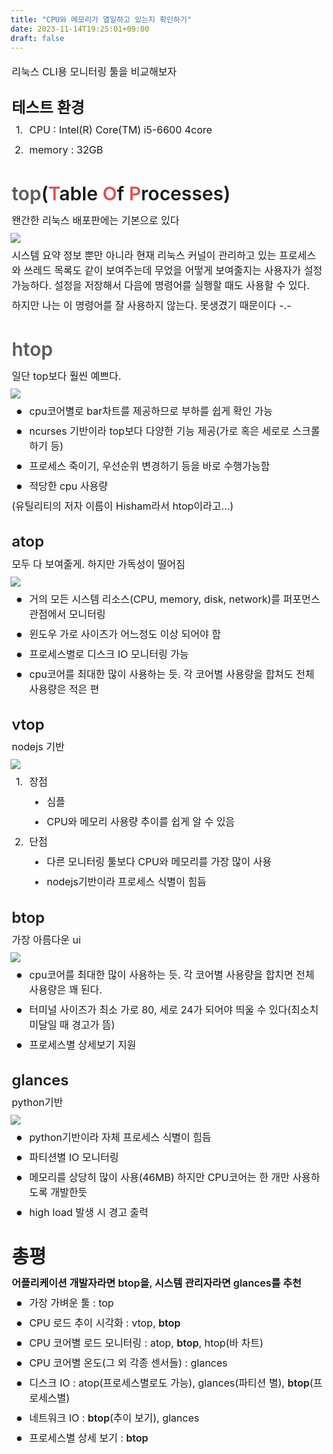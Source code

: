 ```yaml
---
title: "CPU와 메모리가 열일하고 있는지 확인하기"
date: 2023-11-14T19:25:01+09:00
draft: false
---
```

    
<div class="layout-content layout-editor" style="min-height: 170px;">
    <div class="notion-page-content" style="flex-shrink: 0; flex-grow: 1; max-width: 100%; display: flex; align-items: flex-start; flex-direction: column; font-size: 16px; line-height: 1.5; width: 100%; z-index: 4; padding-bottom: 0px; padding-left: 0px; padding-right: 0px;">
        <div data-block-id="9fd38760-3402-4687-8aa5-bc29a2d10aa1" class="notion-selectable notion-text-block" style="width: 100%; max-width: 919px; margin-top: 2px; margin-bottom: 1px;">
            <div style="color: inherit; fill: inherit;">
                <div style="display: flex;">
                    <div spellcheck="true" placeholder=" " data-content-editable-leaf="true" contenteditable="false" style="max-width: 100%; width: 100%; white-space: pre-wrap; word-break: break-word; caret-color: rgba(255, 255, 255, 0.81); padding: 3px 2px;">리눅스 CLI용 모니터링 툴을 비교해보자</div>
                </div>
            </div>
        </div>
        <div data-block-id="474b5831-1589-45c5-822c-3f7bf98b9ac7" class="notion-selectable notion-sub_header-block" style="width: 100%; max-width: 919px; margin-top: 1.4em; margin-bottom: 1px;">
            <div style="display: flex; width: 100%; color: inherit; fill: inherit;">
                <h3 spellcheck="true" placeholder="제목2" data-content-editable-leaf="true" contenteditable="false" style="max-width: 100%; width: 100%; white-space: pre-wrap; word-break: break-word; caret-color: rgba(255, 255, 255, 0.81); padding: 3px 2px; font-family: ui-sans-serif, -apple-system, BlinkMacSystemFont, &quot;Segoe UI&quot;, Helvetica, &quot;Apple Color Emoji&quot;, Arial, sans-serif, &quot;Segoe UI Emoji&quot;, &quot;Segoe UI Symbol&quot;; font-weight: 600; font-size: 1.5em; line-height: 1.3; margin: 0px;">테스트 환경</h3></div>
        </div>
        <div data-block-id="a4d412a4-a501-4557-b0fe-6f9f0a62ecc6" class="notion-selectable notion-numbered_list-block" style="width: 100%; max-width: 919px; margin-top: 1px; margin-bottom: 1px;">
            <div style="display: flex; align-items: flex-start; width: 100%; padding-left: 2px; color: inherit; fill: inherit;">
                <div contenteditable="false" class="pseudoSelection" data-content-editable-void="true" data-text-edit-side="start" style="user-select: none; --pseudoSelection--background: transparent; margin-right: 2px; width: unset; display: flex; align-items: center; justify-content: center; flex-grow: 0; flex-shrink: 0; min-height: calc(1.5em + 3px + 3px);"><span class="pseudoBefore" style="--pseudoBefore--content: &quot;1.&quot;; text-align: center; white-space: nowrap; width: 24px;">1.</span></div>
                <div style="flex: 1 1 0px; min-width: 1px; display: flex; flex-direction: column;">
                    <div style="display: flex;">
                        <div spellcheck="true" placeholder="리스트" data-content-editable-leaf="true" contenteditable="false" style="max-width: 100%; width: 100%; white-space: pre-wrap; word-break: break-word; caret-color: rgba(255, 255, 255, 0.81); padding: 3px 2px; text-align: left;">CPU : Intel(R) Core(TM) i5-6600 4core</div>
                    </div>
                </div>
            </div>
        </div>
        <div data-block-id="bbaaa604-6329-42bd-8eb1-203f3198782a" class="notion-selectable notion-numbered_list-block" style="width: 100%; max-width: 919px; margin-top: 1px; margin-bottom: 1px;">
            <div style="display: flex; align-items: flex-start; width: 100%; padding-left: 2px; color: inherit; fill: inherit;">
                <div contenteditable="false" class="pseudoSelection" data-content-editable-void="true" data-text-edit-side="start" style="user-select: none; --pseudoSelection--background: transparent; margin-right: 2px; width: unset; display: flex; align-items: center; justify-content: center; flex-grow: 0; flex-shrink: 0; min-height: calc(1.5em + 3px + 3px);"><span class="pseudoBefore" style="--pseudoBefore--content: &quot;2.&quot;; text-align: center; white-space: nowrap; width: 24px;">2.</span></div>
                <div style="flex: 1 1 0px; min-width: 1px; display: flex; flex-direction: column;">
                    <div style="display: flex;">
                        <div spellcheck="true" placeholder="리스트" data-content-editable-leaf="true" contenteditable="false" style="max-width: 100%; width: 100%; white-space: pre-wrap; word-break: break-word; caret-color: rgba(255, 255, 255, 0.81); padding: 3px 2px; text-align: left;">memory : 32GB</div>
                    </div>
                </div>
            </div>
        </div>
        <div data-block-id="67ce4a58-1861-43f6-9a57-46d542b3ffe6" class="notion-selectable notion-header-block" style="width: 100%; max-width: 919px; margin-top: 2em; margin-bottom: 4px;">
            <div style="display: flex; width: 100%; color: inherit; fill: inherit;">
                <h2 spellcheck="true" placeholder="제목1" data-content-editable-leaf="true" contenteditable="false" style="max-width: 100%; width: 100%; white-space: pre-wrap; word-break: break-word; caret-color: rgba(255, 255, 255, 0.81); padding: 3px 2px; font-family: ui-sans-serif, -apple-system, BlinkMacSystemFont, &quot;Segoe UI&quot;, Helvetica, &quot;Apple Color Emoji&quot;, Arial, sans-serif, &quot;Segoe UI Emoji&quot;, &quot;Segoe UI Symbol&quot;; font-weight: 600; font-size: 1.875em; line-height: 1.3; margin: 0px;"><a href="https://man7.org/linux/man-pages/man1/top.1.html" style="cursor:pointer;color:inherit;word-wrap:break-word;text-decoration:inherit" class="notion-link-token notion-focusable-token notion-enable-hover highlight" rel="noopener noreferrer" data-token-index="0" tabindex="0"><span style="border-bottom:0.05em solid;border-color:rgba(255, 255, 255, 0.283);opacity:0.7" class="link-annotation-67ce4a58-1861-43f6-9a57-46d542b3ffe6--1038192525">top</span></a>(<span style="color:rgba(223, 84, 82, 1);fill:rgba(223, 84, 82, 1)" data-token-index="2" class="notion-enable-hover">T</span>able <span style="color:rgba(223, 84, 82, 1);fill:rgba(223, 84, 82, 1)" data-token-index="4" class="notion-enable-hover">O</span>f <span style="color:rgba(223, 84, 82, 1);fill:rgba(223, 84, 82, 1)" data-token-index="6" class="notion-enable-hover">P</span>rocesses)</h2></div>
        </div>
        <div data-block-id="402055ed-e2cb-4535-b019-55e07dd424b8" class="notion-selectable notion-text-block" style="width: 100%; max-width: 919px; margin-top: 1px; margin-bottom: 1px;">
            <div style="color: inherit; fill: inherit;">
                <div style="display: flex;">
                    <div spellcheck="true" placeholder=" " data-content-editable-leaf="true" contenteditable="false" style="max-width: 100%; width: 100%; white-space: pre-wrap; word-break: break-word; caret-color: rgba(255, 255, 255, 0.81); padding: 3px 2px;">왠간한 리눅스 배포판에는 기본으로 있다</div>
                </div>
            </div>
        </div>
        <div data-block-id="90df65f3-6e20-47e7-a390-675fcd132f72" class="notion-selectable notion-image-block" style="width: 100%; max-width: 1111px; align-self: center; margin-top: 4px; margin-bottom: 4px;">
            <div contenteditable="false" data-content-editable-void="true" role="figure" aria-labelledby="id_1">
                <div style="display: flex;">
                    <div class="notion-cursor-default" style="position: relative; overflow: hidden; flex-grow: 1;">
                        <div style="position: relative;">
                            <div>
                                <div style="height: 100%; width: 100%;"><a href="https://file.notion.so/f/f/e61b686e-d1af-4c3a-9777-c12e83dc3275/11ed2e1f-1635-4744-97ac-dec24d454bfa/top.gif?id=90df65f3-6e20-47e7-a390-675fcd132f72&amp;table=block&amp;spaceId=e61b686e-d1af-4c3a-9777-c12e83dc3275&amp;expirationTimestamp=1700186400000&amp;signature=B6zrdEGG9C65zEBuspFhsVEH18ddctxP-LIDCpiDZdw" data-featherlight="image"><img loading="lazy" src="https://file.notion.so/f/f/e61b686e-d1af-4c3a-9777-c12e83dc3275/11ed2e1f-1635-4744-97ac-dec24d454bfa/top.gif?id=90df65f3-6e20-47e7-a390-675fcd132f72&amp;table=block&amp;spaceId=e61b686e-d1af-4c3a-9777-c12e83dc3275&amp;expirationTimestamp=1700186400000&amp;signature=B6zrdEGG9C65zEBuspFhsVEH18ddctxP-LIDCpiDZdw" referrerpolicy="same-origin" style="display: block; object-fit: cover; border-radius: 1px; pointer-events: auto; width: auto; height: auto;"></a></div>
                            </div>
                        </div>
                        <div style="position: absolute; top: 4px; right: 4px; border-radius: 4px; color: white; fill: white; font-size: 11.5px; background: rgba(0, 0, 0, 0.6); display: flex; white-space: nowrap; height: 26px; max-width: calc(100% - 16px); overflow: hidden; pointer-events: none; opacity: 0; transition: opacity 300ms ease-in 0s; font-family: ui-sans-serif, -apple-system, BlinkMacSystemFont, &quot;Segoe UI&quot;, Helvetica, &quot;Apple Color Emoji&quot;, Arial, sans-serif, &quot;Segoe UI Emoji&quot;, &quot;Segoe UI Symbol&quot;; z-index: 2;">
                            <div role="button" tabindex="0" style="user-select: none; transition: background 20ms ease-in 0s; cursor: pointer; display: flex; align-items: center; justify-content: center; padding: 4px 6px; border-right: 1px solid rgba(255, 255, 255, 0.2);">
                                <svg role="graphics-symbol" viewBox="0 0 16 16" class="download" style="width: 14px; height: 14px; display: block; fill: white; flex-shrink: 0; margin-right: 0px;">
                                    <path d="M8.215 15.126c3.862 0 7.061-3.192 7.061-7.062 0-3.862-3.199-7.061-7.068-7.061-3.862 0-7.055 3.2-7.055 7.061 0 3.87 3.2 7.062 7.062 7.062zm0-1.388a5.654 5.654 0 01-5.667-5.674 5.642 5.642 0 015.66-5.667 5.66 5.66 0 015.68 5.667 5.66 5.66 0 01-5.673 5.674zm0-9.174c-.342 0-.602.247-.602.588v3.234l.062 1.401-.622-.766-.766-.8a.557.557 0 00-.41-.177.54.54 0 00-.56.547c0 .164.054.3.163.41l2.256 2.283c.15.157.294.226.479.226.191 0 .335-.075.485-.226l2.256-2.283a.557.557 0 00.164-.41.539.539 0 00-.56-.547.523.523 0 00-.41.178l-.766.793-.622.779.054-1.408V5.152c0-.341-.253-.588-.601-.588z"></path>
                                </svg>
                            </div>
                            <div role="button" tabindex="0" style="user-select: none; transition: opacity 200ms ease-in 0s; cursor: pointer; display: flex; align-items: center; justify-content: center; flex-shrink: 0; width: 24px; height: 24px; border-radius: 4px; fill: rgba(255, 255, 255, 0.443);">
                                <svg role="graphics-symbol" viewBox="0 0 13 3" class="dots" style="width: 14px; height: 14px; display: block; fill: white; flex-shrink: 0;">
                                    <g>
                                        <path d="M3,1.5A1.5,1.5,0,1,1,1.5,0,1.5,1.5,0,0,1,3,1.5Z"></path>
                                        <path d="M8,1.5A1.5,1.5,0,1,1,6.5,0,1.5,1.5,0,0,1,8,1.5Z"></path>
                                        <path d="M13,1.5A1.5,1.5,0,1,1,11.5,0,1.5,1.5,0,0,1,13,1.5Z"></path>
                                    </g>
                                </svg>
                            </div>
                        </div>
                    </div>
                </div>
            </div>
        </div>
        <div data-block-id="3eb73cde-817c-4dbe-a9a1-c20b648ac7b7" class="notion-selectable notion-text-block" style="width: 100%; max-width: 919px; margin-top: 1px; margin-bottom: 1px;">
            <div style="color: inherit; fill: inherit;">
                <div style="display: flex;">
                    <div spellcheck="true" placeholder=" " data-content-editable-leaf="true" contenteditable="false" style="max-width: 100%; width: 100%; white-space: pre-wrap; word-break: break-word; caret-color: rgba(255, 255, 255, 0.81); padding: 3px 2px;">시스템 요약 정보 뿐만 아니라 현재 리눅스 커널이 관리하고 있는 프로세스와 쓰레드 목록도 같이 보여주는데 무었을 어떻게 보여줄지는 사용자가 설정 가능하다. 설정을 저장해서 다음에 명령어를 실행할 때도 사용할 수 있다.</div>
                </div>
            </div>
        </div>
        <div data-block-id="721fe03c-b475-4b8c-b0cf-9e2b4229b1cb" class="notion-selectable notion-text-block" style="width: 100%; max-width: 919px; margin-top: 1px; margin-bottom: 1px;">
            <div style="color: inherit; fill: inherit;">
                <div style="display: flex;">
                    <div spellcheck="true" placeholder=" " data-content-editable-leaf="true" contenteditable="false" style="max-width: 100%; width: 100%; white-space: pre-wrap; word-break: break-word; caret-color: rgba(255, 255, 255, 0.81); padding: 3px 2px;">하지만 나는 이 명령어를 잘 사용하지 않는다. 못생겼기 때문이다 -.-</div>
                </div>
            </div>
        </div>
        <div data-block-id="d03db6ae-50d6-4b0c-9e54-853743303ae1" class="notion-selectable notion-header-block" style="width: 100%; max-width: 919px; margin-top: 2em; margin-bottom: 4px;">
            <div style="display: flex; width: 100%; color: inherit; fill: inherit;">
                <h2 spellcheck="true" placeholder="제목1" data-content-editable-leaf="true" contenteditable="false" style="max-width: 100%; width: 100%; white-space: pre-wrap; word-break: break-word; caret-color: rgba(255, 255, 255, 0.81); padding: 3px 2px; font-family: ui-sans-serif, -apple-system, BlinkMacSystemFont, &quot;Segoe UI&quot;, Helvetica, &quot;Apple Color Emoji&quot;, Arial, sans-serif, &quot;Segoe UI Emoji&quot;, &quot;Segoe UI Symbol&quot;; font-weight: 600; font-size: 1.875em; line-height: 1.3; margin: 0px;"><a href="https://linux.die.net/man/1/htop" style="cursor:pointer;color:inherit;word-wrap:break-word;text-decoration:inherit" class="notion-link-token notion-focusable-token notion-enable-hover highlight" rel="noopener noreferrer" data-token-index="0" tabindex="0"><span style="border-bottom:0.05em solid;border-color:rgba(255, 255, 255, 0.283);opacity:0.7" class="link-annotation-d03db6ae-50d6-4b0c-9e54-853743303ae1--1478383287">htop</span></a></h2></div>
        </div>
        <div data-block-id="e23d54df-9f52-4a15-8744-1def95f463a1" class="notion-selectable notion-text-block" style="width: 100%; max-width: 919px; margin-top: 1px; margin-bottom: 1px;">
            <div style="color: inherit; fill: inherit;">
                <div style="display: flex;">
                    <div spellcheck="true" placeholder=" " data-content-editable-leaf="true" contenteditable="false" style="max-width: 100%; width: 100%; white-space: pre-wrap; word-break: break-word; caret-color: rgba(255, 255, 255, 0.81); padding: 3px 2px;">일단 top보다 훨씬 예쁘다.</div>
                </div>
            </div>
        </div>
        <div data-block-id="26fd49ed-6f82-4032-b77e-e409d5d0866a" class="notion-selectable notion-image-block" style="width: 100%; max-width: 1111px; align-self: center; margin-top: 4px; margin-bottom: 4px;">
            <div contenteditable="false" data-content-editable-void="true" role="figure" aria-labelledby="id_2">
                <div style="display: flex;">
                    <div class="notion-cursor-default" style="position: relative; overflow: hidden; flex-grow: 1;">
                        <div style="position: relative;">
                            <div>
                                <div style="height: 100%; width: 100%;"><a href="https://file.notion.so/f/f/e61b686e-d1af-4c3a-9777-c12e83dc3275/0cd2ffc7-6729-4c1e-8564-e0572e5672e3/htop.gif?id=26fd49ed-6f82-4032-b77e-e409d5d0866a&amp;table=block&amp;spaceId=e61b686e-d1af-4c3a-9777-c12e83dc3275&amp;expirationTimestamp=1700186400000&amp;signature=hdO1FaEH5GGhcKMoyELPj8GtFha7ZacW41-5s9eHYxI" data-featherlight="image"><img loading="lazy" src="https://file.notion.so/f/f/e61b686e-d1af-4c3a-9777-c12e83dc3275/0cd2ffc7-6729-4c1e-8564-e0572e5672e3/htop.gif?id=26fd49ed-6f82-4032-b77e-e409d5d0866a&amp;table=block&amp;spaceId=e61b686e-d1af-4c3a-9777-c12e83dc3275&amp;expirationTimestamp=1700186400000&amp;signature=hdO1FaEH5GGhcKMoyELPj8GtFha7ZacW41-5s9eHYxI" referrerpolicy="same-origin" style="display: block; object-fit: cover; border-radius: 1px; pointer-events: auto; width: auto; height: auto;"></a></div>
                            </div>
                        </div>
                        <div style="position: absolute; top: 4px; right: 4px; border-radius: 4px; color: white; fill: white; font-size: 11.5px; background: rgba(0, 0, 0, 0.6); display: flex; white-space: nowrap; height: 26px; max-width: calc(100% - 16px); overflow: hidden; pointer-events: none; opacity: 0; transition: opacity 300ms ease-in 0s; font-family: ui-sans-serif, -apple-system, BlinkMacSystemFont, &quot;Segoe UI&quot;, Helvetica, &quot;Apple Color Emoji&quot;, Arial, sans-serif, &quot;Segoe UI Emoji&quot;, &quot;Segoe UI Symbol&quot;; z-index: 2;">
                            <div role="button" tabindex="0" style="user-select: none; transition: background 20ms ease-in 0s; cursor: pointer; display: flex; align-items: center; justify-content: center; padding: 4px 6px; border-right: 1px solid rgba(255, 255, 255, 0.2);">
                                <svg role="graphics-symbol" viewBox="0 0 16 16" class="download" style="width: 14px; height: 14px; display: block; fill: white; flex-shrink: 0; margin-right: 0px;">
                                    <path d="M8.215 15.126c3.862 0 7.061-3.192 7.061-7.062 0-3.862-3.199-7.061-7.068-7.061-3.862 0-7.055 3.2-7.055 7.061 0 3.87 3.2 7.062 7.062 7.062zm0-1.388a5.654 5.654 0 01-5.667-5.674 5.642 5.642 0 015.66-5.667 5.66 5.66 0 015.68 5.667 5.66 5.66 0 01-5.673 5.674zm0-9.174c-.342 0-.602.247-.602.588v3.234l.062 1.401-.622-.766-.766-.8a.557.557 0 00-.41-.177.54.54 0 00-.56.547c0 .164.054.3.163.41l2.256 2.283c.15.157.294.226.479.226.191 0 .335-.075.485-.226l2.256-2.283a.557.557 0 00.164-.41.539.539 0 00-.56-.547.523.523 0 00-.41.178l-.766.793-.622.779.054-1.408V5.152c0-.341-.253-.588-.601-.588z"></path>
                                </svg>
                            </div>
                            <div role="button" tabindex="0" style="user-select: none; transition: opacity 200ms ease-in 0s; cursor: pointer; display: flex; align-items: center; justify-content: center; flex-shrink: 0; width: 24px; height: 24px; border-radius: 4px; fill: rgba(255, 255, 255, 0.443);">
                                <svg role="graphics-symbol" viewBox="0 0 13 3" class="dots" style="width: 14px; height: 14px; display: block; fill: white; flex-shrink: 0;">
                                    <g>
                                        <path d="M3,1.5A1.5,1.5,0,1,1,1.5,0,1.5,1.5,0,0,1,3,1.5Z"></path>
                                        <path d="M8,1.5A1.5,1.5,0,1,1,6.5,0,1.5,1.5,0,0,1,8,1.5Z"></path>
                                        <path d="M13,1.5A1.5,1.5,0,1,1,11.5,0,1.5,1.5,0,0,1,13,1.5Z"></path>
                                    </g>
                                </svg>
                            </div>
                        </div>
                    </div>
                </div>
            </div>
        </div>
        <div data-block-id="53318821-6d6d-49f1-b4f2-398b3b5faf57" class="notion-selectable notion-bulleted_list-block" style="width: 100%; max-width: 919px; margin-top: 1px; margin-bottom: 1px;">
            <div style="display: flex; align-items: flex-start; width: 100%; padding-left: 2px; color: inherit; fill: inherit;">
                <div contenteditable="false" class="pseudoSelection" data-content-editable-void="true" data-text-edit-side="start" style="user-select: none; --pseudoSelection--background: transparent; margin-right: 2px; width: 24px; display: flex; align-items: center; justify-content: center; flex-grow: 0; flex-shrink: 0; min-height: calc(1.5em + 3px + 3px);">
                    <div class="pseudoBefore" style="font-size: 1.5em; line-height: 1; margin-bottom: 0px; --pseudoBefore--fontFamily: Arial; --pseudoBefore--content: &quot;•&quot;;">•</div>
                </div>
                <div style="flex: 1 1 0px; min-width: 1px; display: flex; flex-direction: column;">
                    <div style="display: flex;">
                        <div spellcheck="true" placeholder="리스트" data-content-editable-leaf="true" contenteditable="false" style="max-width: 100%; width: 100%; white-space: pre-wrap; word-break: break-word; caret-color: rgba(255, 255, 255, 0.81); padding: 3px 2px; text-align: left;">cpu코어별로 bar차트를 제공하므로 부하를 쉽게 확인 가능</div>
                    </div>
                </div>
            </div>
        </div>
        <div data-block-id="0e2f2eef-41cd-4cec-b686-b0b9eed5e020" class="notion-selectable notion-bulleted_list-block" style="width: 100%; max-width: 919px; margin-top: 1px; margin-bottom: 1px;">
            <div style="display: flex; align-items: flex-start; width: 100%; padding-left: 2px; color: inherit; fill: inherit;">
                <div contenteditable="false" class="pseudoSelection" data-content-editable-void="true" data-text-edit-side="start" style="user-select: none; --pseudoSelection--background: transparent; margin-right: 2px; width: 24px; display: flex; align-items: center; justify-content: center; flex-grow: 0; flex-shrink: 0; min-height: calc(1.5em + 3px + 3px);">
                    <div class="pseudoBefore" style="font-size: 1.5em; line-height: 1; margin-bottom: 0px; --pseudoBefore--fontFamily: Arial; --pseudoBefore--content: &quot;•&quot;;">•</div>
                </div>
                <div style="flex: 1 1 0px; min-width: 1px; display: flex; flex-direction: column;">
                    <div style="display: flex;">
                        <div spellcheck="true" placeholder="리스트" data-content-editable-leaf="true" contenteditable="false" style="max-width: 100%; width: 100%; white-space: pre-wrap; word-break: break-word; caret-color: rgba(255, 255, 255, 0.81); padding: 3px 2px; text-align: left;">ncurses 기반이라 top보다 다양한 기능 제공(가로 혹은 세로로 스크롤하기 등)</div>
                    </div>
                </div>
            </div>
        </div>
        <div data-block-id="953291b6-2ca4-405e-b9e7-87d2e7824674" class="notion-selectable notion-bulleted_list-block" style="width: 100%; max-width: 919px; margin-top: 1px; margin-bottom: 1px;">
            <div style="display: flex; align-items: flex-start; width: 100%; padding-left: 2px; color: inherit; fill: inherit;">
                <div contenteditable="false" class="pseudoSelection" data-content-editable-void="true" data-text-edit-side="start" style="user-select: none; --pseudoSelection--background: transparent; margin-right: 2px; width: 24px; display: flex; align-items: center; justify-content: center; flex-grow: 0; flex-shrink: 0; min-height: calc(1.5em + 3px + 3px);">
                    <div class="pseudoBefore" style="font-size: 1.5em; line-height: 1; margin-bottom: 0px; --pseudoBefore--fontFamily: Arial; --pseudoBefore--content: &quot;•&quot;;">•</div>
                </div>
                <div style="flex: 1 1 0px; min-width: 1px; display: flex; flex-direction: column;">
                    <div style="display: flex;">
                        <div spellcheck="true" placeholder="리스트" data-content-editable-leaf="true" contenteditable="false" style="max-width: 100%; width: 100%; white-space: pre-wrap; word-break: break-word; caret-color: rgba(255, 255, 255, 0.81); padding: 3px 2px; text-align: left;">프로세스 죽이기, 우선순위 변경하기 등을 바로 수행가능함</div>
                    </div>
                </div>
            </div>
        </div>
        <div data-block-id="5d4b09b8-9979-4949-a192-502569e8d8c6" class="notion-selectable notion-bulleted_list-block" style="width: 100%; max-width: 919px; margin-top: 1px; margin-bottom: 1px;">
            <div style="display: flex; align-items: flex-start; width: 100%; padding-left: 2px; color: inherit; fill: inherit;">
                <div contenteditable="false" class="pseudoSelection" data-content-editable-void="true" data-text-edit-side="start" style="user-select: none; --pseudoSelection--background: transparent; margin-right: 2px; width: 24px; display: flex; align-items: center; justify-content: center; flex-grow: 0; flex-shrink: 0; min-height: calc(1.5em + 3px + 3px);">
                    <div class="pseudoBefore" style="font-size: 1.5em; line-height: 1; margin-bottom: 0px; --pseudoBefore--fontFamily: Arial; --pseudoBefore--content: &quot;•&quot;;">•</div>
                </div>
                <div style="flex: 1 1 0px; min-width: 1px; display: flex; flex-direction: column;">
                    <div style="display: flex;">
                        <div spellcheck="true" placeholder="리스트" data-content-editable-leaf="true" contenteditable="false" style="max-width: 100%; width: 100%; white-space: pre-wrap; word-break: break-word; caret-color: rgba(255, 255, 255, 0.81); padding: 3px 2px; text-align: left;">적당한 cpu 사용량</div>
                    </div>
                </div>
            </div>
        </div>
        <div data-block-id="57975441-56e1-4982-92ff-21e99af49646" class="notion-selectable notion-text-block" style="width: 100%; max-width: 919px; margin-top: 1px; margin-bottom: 1px;">
            <div style="color: inherit; fill: inherit;">
                <div style="display: flex;">
                    <div spellcheck="true" placeholder=" " data-content-editable-leaf="true" contenteditable="false" style="max-width: 100%; width: 100%; white-space: pre-wrap; word-break: break-word; caret-color: rgba(255, 255, 255, 0.81); padding: 3px 2px;">(유틸리티의 저자 이름이 Hisham라서 htop이라고…)</div>
                </div>
            </div>
        </div>
        <div data-block-id="361c0305-79af-4552-a3d9-2a447e9548fe" class="notion-selectable notion-sub_header-block" style="width: 100%; max-width: 919px; margin-top: 1.4em; margin-bottom: 1px;">
            <div style="display: flex; width: 100%; color: inherit; fill: inherit;">
                <h3 spellcheck="true" placeholder="제목2" data-content-editable-leaf="true" contenteditable="false" style="max-width: 100%; width: 100%; white-space: pre-wrap; word-break: break-word; caret-color: rgba(255, 255, 255, 0.81); padding: 3px 2px; font-family: ui-sans-serif, -apple-system, BlinkMacSystemFont, &quot;Segoe UI&quot;, Helvetica, &quot;Apple Color Emoji&quot;, Arial, sans-serif, &quot;Segoe UI Emoji&quot;, &quot;Segoe UI Symbol&quot;; font-weight: 600; font-size: 1.5em; line-height: 1.3; margin: 0px;">atop</h3></div>
        </div>
        <div data-block-id="34417b10-fa57-4f87-b1d9-50a1137e2d1a" class="notion-selectable notion-text-block" style="width: 100%; max-width: 919px; margin-top: 1px; margin-bottom: 1px;">
            <div style="color: inherit; fill: inherit;">
                <div style="display: flex;">
                    <div spellcheck="true" placeholder=" " data-content-editable-leaf="true" contenteditable="false" style="max-width: 100%; width: 100%; white-space: pre-wrap; word-break: break-word; caret-color: rgba(255, 255, 255, 0.81); padding: 3px 2px;">모두 다 보여줄게. 하지만 가독성이 떨어짐</div>
                </div>
            </div>
        </div>
        <div data-block-id="f286ba44-9d02-4ec9-8e61-c84c48cf57ae" class="notion-selectable notion-image-block" style="width: 100%; max-width: 1111px; align-self: center; margin-top: 4px; margin-bottom: 4px;">
            <div contenteditable="false" data-content-editable-void="true" role="figure" aria-labelledby="id_3">
                <div style="display: flex;">
                    <div class="notion-cursor-default" style="position: relative; overflow: hidden; flex-grow: 1;">
                        <div style="position: relative;">
                            <div>
                                <div style="height: 100%; width: 100%;"><a href="https://file.notion.so/f/f/e61b686e-d1af-4c3a-9777-c12e83dc3275/fd2ff566-3ec3-449d-9218-b39b516d0ef0/atop.gif?id=f286ba44-9d02-4ec9-8e61-c84c48cf57ae&amp;table=block&amp;spaceId=e61b686e-d1af-4c3a-9777-c12e83dc3275&amp;expirationTimestamp=1700186400000&amp;signature=5qfn6mwhTf2n_TqdYOfhE9wA7wtb9ymARTcACbVnAW0" data-featherlight="image"><img loading="lazy" src="https://file.notion.so/f/f/e61b686e-d1af-4c3a-9777-c12e83dc3275/fd2ff566-3ec3-449d-9218-b39b516d0ef0/atop.gif?id=f286ba44-9d02-4ec9-8e61-c84c48cf57ae&amp;table=block&amp;spaceId=e61b686e-d1af-4c3a-9777-c12e83dc3275&amp;expirationTimestamp=1700186400000&amp;signature=5qfn6mwhTf2n_TqdYOfhE9wA7wtb9ymARTcACbVnAW0" referrerpolicy="same-origin" style="display: block; object-fit: cover; border-radius: 1px; pointer-events: auto; width: auto; height: auto;"></a></div>
                            </div>
                        </div>
                        <div style="position: absolute; top: 4px; right: 4px; border-radius: 4px; color: white; fill: white; font-size: 11.5px; background: rgba(0, 0, 0, 0.6); display: flex; white-space: nowrap; height: 26px; max-width: calc(100% - 16px); overflow: hidden; pointer-events: none; opacity: 0; transition: opacity 300ms ease-in 0s; font-family: ui-sans-serif, -apple-system, BlinkMacSystemFont, &quot;Segoe UI&quot;, Helvetica, &quot;Apple Color Emoji&quot;, Arial, sans-serif, &quot;Segoe UI Emoji&quot;, &quot;Segoe UI Symbol&quot;; z-index: 2;">
                            <div role="button" tabindex="0" style="user-select: none; transition: background 20ms ease-in 0s; cursor: pointer; display: flex; align-items: center; justify-content: center; padding: 4px 6px; border-right: 1px solid rgba(255, 255, 255, 0.2);">
                                <svg role="graphics-symbol" viewBox="0 0 16 16" class="download" style="width: 14px; height: 14px; display: block; fill: white; flex-shrink: 0; margin-right: 0px;">
                                    <path d="M8.215 15.126c3.862 0 7.061-3.192 7.061-7.062 0-3.862-3.199-7.061-7.068-7.061-3.862 0-7.055 3.2-7.055 7.061 0 3.87 3.2 7.062 7.062 7.062zm0-1.388a5.654 5.654 0 01-5.667-5.674 5.642 5.642 0 015.66-5.667 5.66 5.66 0 015.68 5.667 5.66 5.66 0 01-5.673 5.674zm0-9.174c-.342 0-.602.247-.602.588v3.234l.062 1.401-.622-.766-.766-.8a.557.557 0 00-.41-.177.54.54 0 00-.56.547c0 .164.054.3.163.41l2.256 2.283c.15.157.294.226.479.226.191 0 .335-.075.485-.226l2.256-2.283a.557.557 0 00.164-.41.539.539 0 00-.56-.547.523.523 0 00-.41.178l-.766.793-.622.779.054-1.408V5.152c0-.341-.253-.588-.601-.588z"></path>
                                </svg>
                            </div>
                            <div role="button" tabindex="0" style="user-select: none; transition: opacity 200ms ease-in 0s; cursor: pointer; display: flex; align-items: center; justify-content: center; flex-shrink: 0; width: 24px; height: 24px; border-radius: 4px; fill: rgba(255, 255, 255, 0.443);">
                                <svg role="graphics-symbol" viewBox="0 0 13 3" class="dots" style="width: 14px; height: 14px; display: block; fill: white; flex-shrink: 0;">
                                    <g>
                                        <path d="M3,1.5A1.5,1.5,0,1,1,1.5,0,1.5,1.5,0,0,1,3,1.5Z"></path>
                                        <path d="M8,1.5A1.5,1.5,0,1,1,6.5,0,1.5,1.5,0,0,1,8,1.5Z"></path>
                                        <path d="M13,1.5A1.5,1.5,0,1,1,11.5,0,1.5,1.5,0,0,1,13,1.5Z"></path>
                                    </g>
                                </svg>
                            </div>
                        </div>
                    </div>
                </div>
            </div>
        </div>
        <div data-block-id="1276f362-0b0e-4bcd-b96c-2f70da34afa1" class="notion-selectable notion-bulleted_list-block" style="width: 100%; max-width: 919px; margin-top: 1px; margin-bottom: 1px;">
            <div style="display: flex; align-items: flex-start; width: 100%; padding-left: 2px; color: inherit; fill: inherit;">
                <div contenteditable="false" class="pseudoSelection" data-content-editable-void="true" data-text-edit-side="start" style="user-select: none; --pseudoSelection--background: transparent; margin-right: 2px; width: 24px; display: flex; align-items: center; justify-content: center; flex-grow: 0; flex-shrink: 0; min-height: calc(1.5em + 3px + 3px);">
                    <div class="pseudoBefore" style="font-size: 1.5em; line-height: 1; margin-bottom: 0px; --pseudoBefore--fontFamily: Arial; --pseudoBefore--content: &quot;•&quot;;">•</div>
                </div>
                <div style="flex: 1 1 0px; min-width: 1px; display: flex; flex-direction: column;">
                    <div style="display: flex;">
                        <div spellcheck="true" placeholder="리스트" data-content-editable-leaf="true" contenteditable="false" style="max-width: 100%; width: 100%; white-space: pre-wrap; word-break: break-word; caret-color: rgba(255, 255, 255, 0.81); padding: 3px 2px; text-align: left;">거의 모든 시스템 리소스(CPU, memory, disk, network)를 퍼포먼스 관점에서 모니터링</div>
                    </div>
                </div>
            </div>
        </div>
        <div data-block-id="fb14787a-487e-4d35-9121-bf2a19f4aec8" class="notion-selectable notion-bulleted_list-block" style="width: 100%; max-width: 919px; margin-top: 1px; margin-bottom: 1px;">
            <div style="display: flex; align-items: flex-start; width: 100%; padding-left: 2px; color: inherit; fill: inherit;">
                <div contenteditable="false" class="pseudoSelection" data-content-editable-void="true" data-text-edit-side="start" style="user-select: none; --pseudoSelection--background: transparent; margin-right: 2px; width: 24px; display: flex; align-items: center; justify-content: center; flex-grow: 0; flex-shrink: 0; min-height: calc(1.5em + 3px + 3px);">
                    <div class="pseudoBefore" style="font-size: 1.5em; line-height: 1; margin-bottom: 0px; --pseudoBefore--fontFamily: Arial; --pseudoBefore--content: &quot;•&quot;;">•</div>
                </div>
                <div style="flex: 1 1 0px; min-width: 1px; display: flex; flex-direction: column;">
                    <div style="display: flex;">
                        <div spellcheck="true" placeholder="리스트" data-content-editable-leaf="true" contenteditable="false" style="max-width: 100%; width: 100%; white-space: pre-wrap; word-break: break-word; caret-color: rgba(255, 255, 255, 0.81); padding: 3px 2px; text-align: left;">윈도우 가로 사이즈가 어느정도 이상 되어야 함</div>
                    </div>
                </div>
            </div>
        </div>
        <div data-block-id="aceef484-bd47-414f-a2b2-d694ae8a4c06" class="notion-selectable notion-bulleted_list-block" style="width: 100%; max-width: 919px; margin-top: 1px; margin-bottom: 1px;">
            <div style="display: flex; align-items: flex-start; width: 100%; padding-left: 2px; color: inherit; fill: inherit;">
                <div contenteditable="false" class="pseudoSelection" data-content-editable-void="true" data-text-edit-side="start" style="user-select: none; --pseudoSelection--background: transparent; margin-right: 2px; width: 24px; display: flex; align-items: center; justify-content: center; flex-grow: 0; flex-shrink: 0; min-height: calc(1.5em + 3px + 3px);">
                    <div class="pseudoBefore" style="font-size: 1.5em; line-height: 1; margin-bottom: 0px; --pseudoBefore--fontFamily: Arial; --pseudoBefore--content: &quot;•&quot;;">•</div>
                </div>
                <div style="flex: 1 1 0px; min-width: 1px; display: flex; flex-direction: column;">
                    <div style="display: flex;">
                        <div spellcheck="true" placeholder="리스트" data-content-editable-leaf="true" contenteditable="false" style="max-width: 100%; width: 100%; white-space: pre-wrap; word-break: break-word; caret-color: rgba(255, 255, 255, 0.81); padding: 3px 2px; text-align: left;">프로세스별로 디스크 IO 모니터링 가능</div>
                    </div>
                </div>
            </div>
        </div>
        <div data-block-id="8ffc2db7-98ee-4f7e-bef6-1e98c5858e90" class="notion-selectable notion-bulleted_list-block" style="width: 100%; max-width: 919px; margin-top: 1px; margin-bottom: 1px;">
            <div style="display: flex; align-items: flex-start; width: 100%; padding-left: 2px; color: inherit; fill: inherit;">
                <div contenteditable="false" class="pseudoSelection" data-content-editable-void="true" data-text-edit-side="start" style="user-select: none; --pseudoSelection--background: transparent; margin-right: 2px; width: 24px; display: flex; align-items: center; justify-content: center; flex-grow: 0; flex-shrink: 0; min-height: calc(1.5em + 3px + 3px);">
                    <div class="pseudoBefore" style="font-size: 1.5em; line-height: 1; margin-bottom: 0px; --pseudoBefore--fontFamily: Arial; --pseudoBefore--content: &quot;•&quot;;">•</div>
                </div>
                <div style="flex: 1 1 0px; min-width: 1px; display: flex; flex-direction: column;">
                    <div style="display: flex;">
                        <div spellcheck="true" placeholder="리스트" data-content-editable-leaf="true" contenteditable="false" style="max-width: 100%; width: 100%; white-space: pre-wrap; word-break: break-word; caret-color: rgba(255, 255, 255, 0.81); padding: 3px 2px; text-align: left;">cpu코어를 최대한 많이 사용하는 듯. 각 코어별 사용량을 합쳐도 전체 사용량은 적은 편</div>
                    </div>
                </div>
            </div>
        </div>
        <div data-block-id="0d578fcd-2010-47bf-a207-6f4db59b92ca" class="notion-selectable notion-sub_header-block" style="width: 100%; max-width: 919px; margin-top: 1.4em; margin-bottom: 1px;">
            <div style="display: flex; width: 100%; color: inherit; fill: inherit;">
                <h3 spellcheck="true" placeholder="제목2" data-content-editable-leaf="true" contenteditable="false" style="max-width: 100%; width: 100%; white-space: pre-wrap; word-break: break-word; caret-color: rgba(255, 255, 255, 0.81); padding: 3px 2px; font-family: ui-sans-serif, -apple-system, BlinkMacSystemFont, &quot;Segoe UI&quot;, Helvetica, &quot;Apple Color Emoji&quot;, Arial, sans-serif, &quot;Segoe UI Emoji&quot;, &quot;Segoe UI Symbol&quot;; font-weight: 600; font-size: 1.5em; line-height: 1.3; margin: 0px;">vtop</h3></div>
        </div>
        <div data-block-id="52c91f38-5424-4e40-9a93-d886e254b053" class="notion-selectable notion-text-block" style="width: 100%; max-width: 919px; margin-top: 1px; margin-bottom: 1px;">
            <div style="color: inherit; fill: inherit;">
                <div style="display: flex;">
                    <div spellcheck="true" placeholder=" " data-content-editable-leaf="true" contenteditable="false" style="max-width: 100%; width: 100%; white-space: pre-wrap; word-break: break-word; caret-color: rgba(255, 255, 255, 0.81); padding: 3px 2px;">nodejs 기반</div>
                </div>
            </div>
        </div>
        <div data-block-id="a42223c5-f77a-4336-a11e-87b0c37670b9" class="notion-selectable notion-image-block" style="width: 100%; max-width: 1111px; align-self: center; margin-top: 4px; margin-bottom: 4px;">
            <div contenteditable="false" data-content-editable-void="true" role="figure" aria-labelledby="id_4">
                <div style="display: flex;">
                    <div class="notion-cursor-default" style="position: relative; overflow: hidden; flex-grow: 1;">
                        <div style="position: relative;">
                            <div>
                                <div style="height: 100%; width: 100%;"><a href="https://file.notion.so/f/f/e61b686e-d1af-4c3a-9777-c12e83dc3275/326a9790-285f-4cbd-b865-f132152cae26/vtop.gif?id=a42223c5-f77a-4336-a11e-87b0c37670b9&amp;table=block&amp;spaceId=e61b686e-d1af-4c3a-9777-c12e83dc3275&amp;expirationTimestamp=1700186400000&amp;signature=8-YW_GVoIhX890-LX-flpzq8Pi9x5zMOb9YhxV-EmsE" data-featherlight="image"><img loading="lazy" src="https://file.notion.so/f/f/e61b686e-d1af-4c3a-9777-c12e83dc3275/326a9790-285f-4cbd-b865-f132152cae26/vtop.gif?id=a42223c5-f77a-4336-a11e-87b0c37670b9&amp;table=block&amp;spaceId=e61b686e-d1af-4c3a-9777-c12e83dc3275&amp;expirationTimestamp=1700186400000&amp;signature=8-YW_GVoIhX890-LX-flpzq8Pi9x5zMOb9YhxV-EmsE" referrerpolicy="same-origin" style="display: block; object-fit: cover; border-radius: 1px; pointer-events: auto; width: auto; height: auto;"></a></div>
                            </div>
                        </div>
                        <div style="position: absolute; top: 4px; right: 4px; border-radius: 4px; color: white; fill: white; font-size: 11.5px; background: rgba(0, 0, 0, 0.6); display: flex; white-space: nowrap; height: 26px; max-width: calc(100% - 16px); overflow: hidden; pointer-events: none; opacity: 0; transition: opacity 300ms ease-in 0s; font-family: ui-sans-serif, -apple-system, BlinkMacSystemFont, &quot;Segoe UI&quot;, Helvetica, &quot;Apple Color Emoji&quot;, Arial, sans-serif, &quot;Segoe UI Emoji&quot;, &quot;Segoe UI Symbol&quot;; z-index: 2;">
                            <div role="button" tabindex="0" style="user-select: none; transition: background 20ms ease-in 0s; cursor: pointer; display: flex; align-items: center; justify-content: center; padding: 4px 6px; border-right: 1px solid rgba(255, 255, 255, 0.2);">
                                <svg role="graphics-symbol" viewBox="0 0 16 16" class="download" style="width: 14px; height: 14px; display: block; fill: white; flex-shrink: 0; margin-right: 0px;">
                                    <path d="M8.215 15.126c3.862 0 7.061-3.192 7.061-7.062 0-3.862-3.199-7.061-7.068-7.061-3.862 0-7.055 3.2-7.055 7.061 0 3.87 3.2 7.062 7.062 7.062zm0-1.388a5.654 5.654 0 01-5.667-5.674 5.642 5.642 0 015.66-5.667 5.66 5.66 0 015.68 5.667 5.66 5.66 0 01-5.673 5.674zm0-9.174c-.342 0-.602.247-.602.588v3.234l.062 1.401-.622-.766-.766-.8a.557.557 0 00-.41-.177.54.54 0 00-.56.547c0 .164.054.3.163.41l2.256 2.283c.15.157.294.226.479.226.191 0 .335-.075.485-.226l2.256-2.283a.557.557 0 00.164-.41.539.539 0 00-.56-.547.523.523 0 00-.41.178l-.766.793-.622.779.054-1.408V5.152c0-.341-.253-.588-.601-.588z"></path>
                                </svg>
                            </div>
                            <div role="button" tabindex="0" style="user-select: none; transition: opacity 200ms ease-in 0s; cursor: pointer; display: flex; align-items: center; justify-content: center; flex-shrink: 0; width: 24px; height: 24px; border-radius: 4px; fill: rgba(255, 255, 255, 0.443);">
                                <svg role="graphics-symbol" viewBox="0 0 13 3" class="dots" style="width: 14px; height: 14px; display: block; fill: white; flex-shrink: 0;">
                                    <g>
                                        <path d="M3,1.5A1.5,1.5,0,1,1,1.5,0,1.5,1.5,0,0,1,3,1.5Z"></path>
                                        <path d="M8,1.5A1.5,1.5,0,1,1,6.5,0,1.5,1.5,0,0,1,8,1.5Z"></path>
                                        <path d="M13,1.5A1.5,1.5,0,1,1,11.5,0,1.5,1.5,0,0,1,13,1.5Z"></path>
                                    </g>
                                </svg>
                            </div>
                        </div>
                    </div>
                </div>
            </div>
        </div>
        <div data-block-id="619bf59f-4b2a-49c0-bcd1-ac6bcf92a603" class="notion-selectable notion-numbered_list-block" style="width: 100%; max-width: 919px; margin-top: 1px; margin-bottom: 1px;">
            <div style="display: flex; align-items: flex-start; width: 100%; padding-left: 2px; color: inherit; fill: inherit;">
                <div contenteditable="false" class="pseudoSelection" data-content-editable-void="true" data-text-edit-side="start" style="user-select: none; --pseudoSelection--background: transparent; margin-right: 2px; width: unset; display: flex; align-items: center; justify-content: center; flex-grow: 0; flex-shrink: 0; min-height: calc(1.5em + 3px + 3px);"><span class="pseudoBefore" style="--pseudoBefore--content: &quot;1.&quot;; text-align: center; white-space: nowrap; width: 24px;">1.</span></div>
                <div style="flex: 1 1 0px; min-width: 1px; display: flex; flex-direction: column;">
                    <div style="display: flex;">
                        <div spellcheck="true" placeholder="리스트" data-content-editable-leaf="true" contenteditable="false" style="max-width: 100%; width: 100%; white-space: pre-wrap; word-break: break-word; caret-color: rgba(255, 255, 255, 0.81); padding: 3px 2px; text-align: left;">장점</div>
                    </div>
                    <div data-block-id="7fd85e61-d1fe-4899-b65e-8f381a55be4c" class="notion-selectable notion-numbered_list-block" style="width: 100%; max-width: 100%; margin-top: 2px; margin-bottom: 1px;">
                        <div style="display: flex; align-items: flex-start; width: 100%; padding-left: 2px; color: inherit; fill: inherit;">
                            <div contenteditable="false" class="pseudoSelection" data-content-editable-void="true" data-text-edit-side="start" style="user-select: none; --pseudoSelection--background: transparent; margin-right: 2px; width: unset; display: flex; align-items: center; justify-content: center; flex-grow: 0; flex-shrink: 0; min-height: calc(1.5em + 3px + 3px);"><span class="pseudoBefore" style="--pseudoBefore--content: &quot;a.&quot;; text-align: center; white-space: nowrap; width: 24px;">•</span></div>
                            <div style="flex: 1 1 0px; min-width: 1px; display: flex; flex-direction: column;">
                                <div style="display: flex;">
                                    <div spellcheck="true" placeholder="리스트" data-content-editable-leaf="true" contenteditable="false" style="max-width: 100%; width: 100%; white-space: pre-wrap; word-break: break-word; caret-color: rgba(255, 255, 255, 0.81); padding: 3px 2px; text-align: left;">심플</div>
                                </div>
                            </div>
                        </div>
                    </div>
                    <div data-block-id="a9205082-f482-40d6-b279-238df413d0ba" class="notion-selectable notion-numbered_list-block" style="width: 100%; max-width: 100%; margin-top: 1px; margin-bottom: 0px;">
                        <div style="display: flex; align-items: flex-start; width: 100%; padding-left: 2px; color: inherit; fill: inherit;">
                            <div contenteditable="false" class="pseudoSelection" data-content-editable-void="true" data-text-edit-side="start" style="user-select: none; --pseudoSelection--background: transparent; margin-right: 2px; width: unset; display: flex; align-items: center; justify-content: center; flex-grow: 0; flex-shrink: 0; min-height: calc(1.5em + 3px + 3px);"><span class="pseudoBefore" style="--pseudoBefore--content: &quot;b.&quot;; text-align: center; white-space: nowrap; width: 24px;">•</span></div>
                            <div style="flex: 1 1 0px; min-width: 1px; display: flex; flex-direction: column;">
                                <div style="display: flex;">
                                    <div spellcheck="true" placeholder="리스트" data-content-editable-leaf="true" contenteditable="false" style="max-width: 100%; width: 100%; white-space: pre-wrap; word-break: break-word; caret-color: rgba(255, 255, 255, 0.81); padding: 3px 2px; text-align: left;">CPU와 메모리 사용량 추이를 쉽게 알 수 있음 </div>
                                </div>
                            </div>
                        </div>
                    </div>
                </div>
            </div>
        </div>
        <div data-block-id="b95ff514-da91-42b2-bb6e-2dd50720baac" class="notion-selectable notion-numbered_list-block" style="width: 100%; max-width: 919px; margin-top: 1px; margin-bottom: 1px;">
            <div style="display: flex; align-items: flex-start; width: 100%; padding-left: 2px; color: inherit; fill: inherit;">
                <div contenteditable="false" class="pseudoSelection" data-content-editable-void="true" data-text-edit-side="start" style="user-select: none; --pseudoSelection--background: transparent; margin-right: 2px; width: unset; display: flex; align-items: center; justify-content: center; flex-grow: 0; flex-shrink: 0; min-height: calc(1.5em + 3px + 3px);"><span class="pseudoBefore" style="--pseudoBefore--content: &quot;2.&quot;; text-align: center; white-space: nowrap; width: 24px;">2.</span></div>
                <div style="flex: 1 1 0px; min-width: 1px; display: flex; flex-direction: column;">
                    <div style="display: flex;">
                        <div spellcheck="true" placeholder="리스트" data-content-editable-leaf="true" contenteditable="false" style="max-width: 100%; width: 100%; white-space: pre-wrap; word-break: break-word; caret-color: rgba(255, 255, 255, 0.81); padding: 3px 2px; text-align: left;">단점</div>
                    </div>
                    <div data-block-id="6b23274a-248e-4d80-ac43-758a8b832407" class="notion-selectable notion-numbered_list-block" style="width: 100%; max-width: 100%; margin-top: 2px; margin-bottom: 1px;">
                        <div style="display: flex; align-items: flex-start; width: 100%; padding-left: 2px; color: inherit; fill: inherit;">
                            <div contenteditable="false" class="pseudoSelection" data-content-editable-void="true" data-text-edit-side="start" style="user-select: none; --pseudoSelection--background: transparent; margin-right: 2px; width: unset; display: flex; align-items: center; justify-content: center; flex-grow: 0; flex-shrink: 0; min-height: calc(1.5em + 3px + 3px);"><span class="pseudoBefore" style="--pseudoBefore--content: &quot;a.&quot;; text-align: center; white-space: nowrap; width: 24px;">•</span></div>
                            <div style="flex: 1 1 0px; min-width: 1px; display: flex; flex-direction: column;">
                                <div style="display: flex;">
                                    <div spellcheck="true" placeholder="리스트" data-content-editable-leaf="true" contenteditable="false" style="max-width: 100%; width: 100%; white-space: pre-wrap; word-break: break-word; caret-color: rgba(255, 255, 255, 0.81); padding: 3px 2px; text-align: left;">다른 모니터링 툴보다 CPU와 메모리를 가장 많이 사용</div>
                                </div>
                            </div>
                        </div>
                    </div>
                    <div data-block-id="f14833cf-555a-4043-84b3-d0f279932af4" class="notion-selectable notion-numbered_list-block" style="width: 100%; max-width: 100%; margin-top: 1px; margin-bottom: 0px;">
                        <div style="display: flex; align-items: flex-start; width: 100%; padding-left: 2px; color: inherit; fill: inherit;">
                            <div contenteditable="false" class="pseudoSelection" data-content-editable-void="true" data-text-edit-side="start" style="user-select: none; --pseudoSelection--background: transparent; margin-right: 2px; width: unset; display: flex; align-items: center; justify-content: center; flex-grow: 0; flex-shrink: 0; min-height: calc(1.5em + 3px + 3px);"><span class="pseudoBefore" style="--pseudoBefore--content: &quot;b.&quot;; text-align: center; white-space: nowrap; width: 24px;">•</span></div>
                            <div style="flex: 1 1 0px; min-width: 1px; display: flex; flex-direction: column;">
                                <div style="display: flex;">
                                    <div spellcheck="true" placeholder="리스트" data-content-editable-leaf="true" contenteditable="false" style="max-width: 100%; width: 100%; white-space: pre-wrap; word-break: break-word; caret-color: rgba(255, 255, 255, 0.81); padding: 3px 2px; text-align: left;">nodejs기반이라 프로세스 식별이 힘듬</div>
                                </div>
                            </div>
                        </div>
                    </div>
                </div>
            </div>
        </div>
        <div data-block-id="4dd24e06-2261-4b25-8dcc-fe71d6d80cbb" class="notion-selectable notion-sub_header-block" style="width: 100%; max-width: 919px; margin-top: 1.4em; margin-bottom: 1px;">
            <div style="display: flex; width: 100%; color: inherit; fill: inherit;">
                <h3 spellcheck="true" placeholder="제목2" data-content-editable-leaf="true" contenteditable="false" style="max-width: 100%; width: 100%; white-space: pre-wrap; word-break: break-word; caret-color: rgba(255, 255, 255, 0.81); padding: 3px 2px; font-family: ui-sans-serif, -apple-system, BlinkMacSystemFont, &quot;Segoe UI&quot;, Helvetica, &quot;Apple Color Emoji&quot;, Arial, sans-serif, &quot;Segoe UI Emoji&quot;, &quot;Segoe UI Symbol&quot;; font-weight: 600; font-size: 1.5em; line-height: 1.3; margin: 0px;">btop</h3></div>
        </div>
        <div data-block-id="9426344b-2485-4989-9f58-6cbdbdae459b" class="notion-selectable notion-text-block" style="width: 100%; max-width: 919px; margin-top: 1px; margin-bottom: 1px;">
            <div style="color: inherit; fill: inherit;">
                <div style="display: flex;">
                    <div spellcheck="true" placeholder=" " data-content-editable-leaf="true" contenteditable="false" style="max-width: 100%; width: 100%; white-space: pre-wrap; word-break: break-word; caret-color: rgba(255, 255, 255, 0.81); padding: 3px 2px;">가장 아름다운 ui</div>
                </div>
            </div>
        </div>
        <div data-block-id="cc49e8c6-9c2b-4f44-b0ee-941e08f2a3fd" class="notion-selectable notion-image-block" style="width: 100%; max-width: 1111px; align-self: center; margin-top: 4px; margin-bottom: 4px;">
            <div contenteditable="false" data-content-editable-void="true" role="figure" aria-labelledby="id_5">
                <div style="display: flex;">
                    <div class="notion-cursor-default" style="position: relative; overflow: hidden; flex-grow: 1;">
                        <div style="position: relative;">
                            <div>
                                <div style="height: 100%; width: 100%;"><a href="https://file.notion.so/f/f/e61b686e-d1af-4c3a-9777-c12e83dc3275/496033bd-3d03-4655-b904-3193a99f1a0d/btop.gif?id=cc49e8c6-9c2b-4f44-b0ee-941e08f2a3fd&amp;table=block&amp;spaceId=e61b686e-d1af-4c3a-9777-c12e83dc3275&amp;expirationTimestamp=1700186400000&amp;signature=TIP7tFgCnGmn-QLtap7ExnA6wzDM5O8rEDJ17VlUSP4" data-featherlight="image"><img loading="lazy" src="https://file.notion.so/f/f/e61b686e-d1af-4c3a-9777-c12e83dc3275/496033bd-3d03-4655-b904-3193a99f1a0d/btop.gif?id=cc49e8c6-9c2b-4f44-b0ee-941e08f2a3fd&amp;table=block&amp;spaceId=e61b686e-d1af-4c3a-9777-c12e83dc3275&amp;expirationTimestamp=1700186400000&amp;signature=TIP7tFgCnGmn-QLtap7ExnA6wzDM5O8rEDJ17VlUSP4" referrerpolicy="same-origin" style="display: block; object-fit: cover; border-radius: 1px; pointer-events: auto; width: auto; height: auto;"></a></div>
                            </div>
                        </div>
                        <div style="position: absolute; top: 4px; right: 4px; border-radius: 4px; color: white; fill: white; font-size: 11.5px; background: rgba(0, 0, 0, 0.6); display: flex; white-space: nowrap; height: 26px; max-width: calc(100% - 16px); overflow: hidden; pointer-events: none; opacity: 0; transition: opacity 300ms ease-in 0s; font-family: ui-sans-serif, -apple-system, BlinkMacSystemFont, &quot;Segoe UI&quot;, Helvetica, &quot;Apple Color Emoji&quot;, Arial, sans-serif, &quot;Segoe UI Emoji&quot;, &quot;Segoe UI Symbol&quot;; z-index: 2;">
                            <div role="button" tabindex="0" style="user-select: none; transition: background 20ms ease-in 0s; cursor: pointer; display: flex; align-items: center; justify-content: center; padding: 4px 6px; border-right: 1px solid rgba(255, 255, 255, 0.2);">
                                <svg role="graphics-symbol" viewBox="0 0 16 16" class="download" style="width: 14px; height: 14px; display: block; fill: white; flex-shrink: 0; margin-right: 0px;">
                                    <path d="M8.215 15.126c3.862 0 7.061-3.192 7.061-7.062 0-3.862-3.199-7.061-7.068-7.061-3.862 0-7.055 3.2-7.055 7.061 0 3.87 3.2 7.062 7.062 7.062zm0-1.388a5.654 5.654 0 01-5.667-5.674 5.642 5.642 0 015.66-5.667 5.66 5.66 0 015.68 5.667 5.66 5.66 0 01-5.673 5.674zm0-9.174c-.342 0-.602.247-.602.588v3.234l.062 1.401-.622-.766-.766-.8a.557.557 0 00-.41-.177.54.54 0 00-.56.547c0 .164.054.3.163.41l2.256 2.283c.15.157.294.226.479.226.191 0 .335-.075.485-.226l2.256-2.283a.557.557 0 00.164-.41.539.539 0 00-.56-.547.523.523 0 00-.41.178l-.766.793-.622.779.054-1.408V5.152c0-.341-.253-.588-.601-.588z"></path>
                                </svg>
                            </div>
                            <div role="button" tabindex="0" style="user-select: none; transition: opacity 200ms ease-in 0s; cursor: pointer; display: flex; align-items: center; justify-content: center; flex-shrink: 0; width: 24px; height: 24px; border-radius: 4px; fill: rgba(255, 255, 255, 0.443);">
                                <svg role="graphics-symbol" viewBox="0 0 13 3" class="dots" style="width: 14px; height: 14px; display: block; fill: white; flex-shrink: 0;">
                                    <g>
                                        <path d="M3,1.5A1.5,1.5,0,1,1,1.5,0,1.5,1.5,0,0,1,3,1.5Z"></path>
                                        <path d="M8,1.5A1.5,1.5,0,1,1,6.5,0,1.5,1.5,0,0,1,8,1.5Z"></path>
                                        <path d="M13,1.5A1.5,1.5,0,1,1,11.5,0,1.5,1.5,0,0,1,13,1.5Z"></path>
                                    </g>
                                </svg>
                            </div>
                        </div>
                    </div>
                </div>
            </div>
        </div>
        <div data-block-id="8682f78e-0681-470d-b21c-804902315d8f" class="notion-selectable notion-bulleted_list-block" style="width: 100%; max-width: 919px; margin-top: 1px; margin-bottom: 1px;">
            <div style="display: flex; align-items: flex-start; width: 100%; padding-left: 2px; color: inherit; fill: inherit;">
                <div contenteditable="false" class="pseudoSelection" data-content-editable-void="true" data-text-edit-side="start" style="user-select: none; --pseudoSelection--background: transparent; margin-right: 2px; width: 24px; display: flex; align-items: center; justify-content: center; flex-grow: 0; flex-shrink: 0; min-height: calc(1.5em + 3px + 3px);">
                    <div class="pseudoBefore" style="font-size: 1.5em; line-height: 1; margin-bottom: 0px; --pseudoBefore--fontFamily: Arial; --pseudoBefore--content: &quot;•&quot;;">•</div>
                </div>
                <div style="flex: 1 1 0px; min-width: 1px; display: flex; flex-direction: column;">
                    <div style="display: flex;">
                        <div spellcheck="true" placeholder="리스트" data-content-editable-leaf="true" contenteditable="false" style="max-width: 100%; width: 100%; white-space: pre-wrap; word-break: break-word; caret-color: rgba(255, 255, 255, 0.81); padding: 3px 2px; text-align: left;">cpu코어를 최대한 많이 사용하는 듯. 각 코어별 사용량을 합치면 전체 사용량은 꽤 된다.</div>
                    </div>
                </div>
            </div>
        </div>
        <div data-block-id="97d0945a-ac83-47f6-b573-1d5e3b333d7a" class="notion-selectable notion-bulleted_list-block" style="width: 100%; max-width: 919px; margin-top: 1px; margin-bottom: 1px;">
            <div style="display: flex; align-items: flex-start; width: 100%; padding-left: 2px; color: inherit; fill: inherit;">
                <div contenteditable="false" class="pseudoSelection" data-content-editable-void="true" data-text-edit-side="start" style="user-select: none; --pseudoSelection--background: transparent; margin-right: 2px; width: 24px; display: flex; align-items: center; justify-content: center; flex-grow: 0; flex-shrink: 0; min-height: calc(1.5em + 3px + 3px);">
                    <div class="pseudoBefore" style="font-size: 1.5em; line-height: 1; margin-bottom: 0px; --pseudoBefore--fontFamily: Arial; --pseudoBefore--content: &quot;•&quot;;">•</div>
                </div>
                <div style="flex: 1 1 0px; min-width: 1px; display: flex; flex-direction: column;">
                    <div style="display: flex;">
                        <div spellcheck="true" placeholder="리스트" data-content-editable-leaf="true" contenteditable="false" style="max-width: 100%; width: 100%; white-space: pre-wrap; word-break: break-word; caret-color: rgba(255, 255, 255, 0.81); padding: 3px 2px; text-align: left;">터미널 사이즈가 최소 가로 80, 세로 24가 되어야 띄울 수 있다(최소치 미달일 때 경고가 뜸)</div>
                    </div>
                </div>
            </div>
        </div>
        <div data-block-id="990c921f-c727-495b-b80c-31a08f2a7a78" class="notion-selectable notion-bulleted_list-block" style="width: 100%; max-width: 919px; margin-top: 1px; margin-bottom: 1px;">
            <div style="display: flex; align-items: flex-start; width: 100%; padding-left: 2px; color: inherit; fill: inherit;">
                <div contenteditable="false" class="pseudoSelection" data-content-editable-void="true" data-text-edit-side="start" style="user-select: none; --pseudoSelection--background: transparent; margin-right: 2px; width: 24px; display: flex; align-items: center; justify-content: center; flex-grow: 0; flex-shrink: 0; min-height: calc(1.5em + 3px + 3px);">
                    <div class="pseudoBefore" style="font-size: 1.5em; line-height: 1; margin-bottom: 0px; --pseudoBefore--fontFamily: Arial; --pseudoBefore--content: &quot;•&quot;;">•</div>
                </div>
                <div style="flex: 1 1 0px; min-width: 1px; display: flex; flex-direction: column;">
                    <div style="display: flex;">
                        <div spellcheck="true" placeholder="리스트" data-content-editable-leaf="true" contenteditable="false" style="max-width: 100%; width: 100%; white-space: pre-wrap; word-break: break-word; caret-color: rgba(255, 255, 255, 0.81); padding: 3px 2px; text-align: left;">프로세스별 상세보기 지원</div>
                    </div>
                </div>
            </div>
        </div>
        <div data-block-id="b478d2f2-3982-4e6c-a4b2-b7a850e512c5" class="notion-selectable notion-sub_header-block" style="width: 100%; max-width: 919px; margin-top: 1.4em; margin-bottom: 1px;">
            <div style="display: flex; width: 100%; color: inherit; fill: inherit;">
                <h3 spellcheck="true" placeholder="제목2" data-content-editable-leaf="true" contenteditable="false" style="max-width: 100%; width: 100%; white-space: pre-wrap; word-break: break-word; caret-color: rgba(255, 255, 255, 0.81); padding: 3px 2px; font-family: ui-sans-serif, -apple-system, BlinkMacSystemFont, &quot;Segoe UI&quot;, Helvetica, &quot;Apple Color Emoji&quot;, Arial, sans-serif, &quot;Segoe UI Emoji&quot;, &quot;Segoe UI Symbol&quot;; font-weight: 600; font-size: 1.5em; line-height: 1.3; margin: 0px;">glances</h3></div>
        </div>
        <div data-block-id="0fe0ce44-5310-4ab7-a74e-40542124d07d" class="notion-selectable notion-text-block" style="width: 100%; max-width: 919px; margin-top: 1px; margin-bottom: 1px;">
            <div style="color: inherit; fill: inherit;">
                <div style="display: flex;">
                    <div spellcheck="true" placeholder=" " data-content-editable-leaf="true" contenteditable="false" style="max-width: 100%; width: 100%; white-space: pre-wrap; word-break: break-word; caret-color: rgba(255, 255, 255, 0.81); padding: 3px 2px;">python기반</div>
                </div>
            </div>
        </div>
        <div data-block-id="052f57f2-dcf2-4794-abbf-982f39841c17" class="notion-selectable notion-image-block" style="width: 100%; max-width: 1111px; align-self: center; margin-top: 4px; margin-bottom: 4px;">
            <div contenteditable="false" data-content-editable-void="true" role="figure" aria-labelledby="id_6">
                <div style="display: flex;">
                    <div class="notion-cursor-default" style="position: relative; overflow: hidden; flex-grow: 1;">
                        <div style="position: relative;">
                            <div>
                                <div style="height: 100%; width: 100%;"><a href="https://file.notion.so/f/f/e61b686e-d1af-4c3a-9777-c12e83dc3275/e1b91128-9bc6-4f54-80b2-bdb0c2b2cd74/glances.gif?id=052f57f2-dcf2-4794-abbf-982f39841c17&amp;table=block&amp;spaceId=e61b686e-d1af-4c3a-9777-c12e83dc3275&amp;expirationTimestamp=1700186400000&amp;signature=6TfIdRS-tEOvXC0gMj0pbL9nqEUlIJZ4xJbDFSFUTtI" data-featherlight="image"><img loading="lazy" src="https://file.notion.so/f/f/e61b686e-d1af-4c3a-9777-c12e83dc3275/e1b91128-9bc6-4f54-80b2-bdb0c2b2cd74/glances.gif?id=052f57f2-dcf2-4794-abbf-982f39841c17&amp;table=block&amp;spaceId=e61b686e-d1af-4c3a-9777-c12e83dc3275&amp;expirationTimestamp=1700186400000&amp;signature=6TfIdRS-tEOvXC0gMj0pbL9nqEUlIJZ4xJbDFSFUTtI" referrerpolicy="same-origin" style="display: block; object-fit: cover; border-radius: 1px; pointer-events: auto; width: auto; height: auto;"></a></div>
                            </div>
                        </div>
                        <div style="position: absolute; top: 4px; right: 4px; border-radius: 4px; color: white; fill: white; font-size: 11.5px; background: rgba(0, 0, 0, 0.6); display: flex; white-space: nowrap; height: 26px; max-width: calc(100% - 16px); overflow: hidden; pointer-events: none; opacity: 0; transition: opacity 300ms ease-in 0s; font-family: ui-sans-serif, -apple-system, BlinkMacSystemFont, &quot;Segoe UI&quot;, Helvetica, &quot;Apple Color Emoji&quot;, Arial, sans-serif, &quot;Segoe UI Emoji&quot;, &quot;Segoe UI Symbol&quot;; z-index: 2;">
                            <div role="button" tabindex="0" style="user-select: none; transition: background 20ms ease-in 0s; cursor: pointer; display: flex; align-items: center; justify-content: center; padding: 4px 6px; border-right: 1px solid rgba(255, 255, 255, 0.2);">
                                <svg role="graphics-symbol" viewBox="0 0 16 16" class="download" style="width: 14px; height: 14px; display: block; fill: white; flex-shrink: 0; margin-right: 0px;">
                                    <path d="M8.215 15.126c3.862 0 7.061-3.192 7.061-7.062 0-3.862-3.199-7.061-7.068-7.061-3.862 0-7.055 3.2-7.055 7.061 0 3.87 3.2 7.062 7.062 7.062zm0-1.388a5.654 5.654 0 01-5.667-5.674 5.642 5.642 0 015.66-5.667 5.66 5.66 0 015.68 5.667 5.66 5.66 0 01-5.673 5.674zm0-9.174c-.342 0-.602.247-.602.588v3.234l.062 1.401-.622-.766-.766-.8a.557.557 0 00-.41-.177.54.54 0 00-.56.547c0 .164.054.3.163.41l2.256 2.283c.15.157.294.226.479.226.191 0 .335-.075.485-.226l2.256-2.283a.557.557 0 00.164-.41.539.539 0 00-.56-.547.523.523 0 00-.41.178l-.766.793-.622.779.054-1.408V5.152c0-.341-.253-.588-.601-.588z"></path>
                                </svg>
                            </div>
                            <div role="button" tabindex="0" style="user-select: none; transition: opacity 200ms ease-in 0s; cursor: pointer; display: flex; align-items: center; justify-content: center; flex-shrink: 0; width: 24px; height: 24px; border-radius: 4px; fill: rgba(255, 255, 255, 0.443);">
                                <svg role="graphics-symbol" viewBox="0 0 13 3" class="dots" style="width: 14px; height: 14px; display: block; fill: white; flex-shrink: 0;">
                                    <g>
                                        <path d="M3,1.5A1.5,1.5,0,1,1,1.5,0,1.5,1.5,0,0,1,3,1.5Z"></path>
                                        <path d="M8,1.5A1.5,1.5,0,1,1,6.5,0,1.5,1.5,0,0,1,8,1.5Z"></path>
                                        <path d="M13,1.5A1.5,1.5,0,1,1,11.5,0,1.5,1.5,0,0,1,13,1.5Z"></path>
                                    </g>
                                </svg>
                            </div>
                        </div>
                    </div>
                </div>
            </div>
        </div>
        <div data-block-id="683ac7f6-ca31-48d0-8cb5-435322f99ac6" class="notion-selectable notion-bulleted_list-block" style="width: 100%; max-width: 919px; margin-top: 1px; margin-bottom: 1px;">
            <div style="display: flex; align-items: flex-start; width: 100%; padding-left: 2px; color: inherit; fill: inherit;">
                <div contenteditable="false" class="pseudoSelection" data-content-editable-void="true" data-text-edit-side="start" style="user-select: none; --pseudoSelection--background: transparent; margin-right: 2px; width: 24px; display: flex; align-items: center; justify-content: center; flex-grow: 0; flex-shrink: 0; min-height: calc(1.5em + 3px + 3px);">
                    <div class="pseudoBefore" style="font-size: 1.5em; line-height: 1; margin-bottom: 0px; --pseudoBefore--fontFamily: Arial; --pseudoBefore--content: &quot;•&quot;;">•</div>
                </div>
                <div style="flex: 1 1 0px; min-width: 1px; display: flex; flex-direction: column;">
                    <div style="display: flex;">
                        <div spellcheck="true" placeholder="리스트" data-content-editable-leaf="true" contenteditable="false" style="max-width: 100%; width: 100%; white-space: pre-wrap; word-break: break-word; caret-color: rgba(255, 255, 255, 0.81); padding: 3px 2px; text-align: left;">python기반이라 자체 프로세스 식별이 힘듬</div>
                    </div>
                </div>
            </div>
        </div>
        <div data-block-id="253cc0a1-8c18-4608-a78d-d4a9ea0f89a8" class="notion-selectable notion-bulleted_list-block" style="width: 100%; max-width: 919px; margin-top: 1px; margin-bottom: 1px;">
            <div style="display: flex; align-items: flex-start; width: 100%; padding-left: 2px; color: inherit; fill: inherit;">
                <div contenteditable="false" class="pseudoSelection" data-content-editable-void="true" data-text-edit-side="start" style="user-select: none; --pseudoSelection--background: transparent; margin-right: 2px; width: 24px; display: flex; align-items: center; justify-content: center; flex-grow: 0; flex-shrink: 0; min-height: calc(1.5em + 3px + 3px);">
                    <div class="pseudoBefore" style="font-size: 1.5em; line-height: 1; margin-bottom: 0px; --pseudoBefore--fontFamily: Arial; --pseudoBefore--content: &quot;•&quot;;">•</div>
                </div>
                <div style="flex: 1 1 0px; min-width: 1px; display: flex; flex-direction: column;">
                    <div style="display: flex;">
                        <div spellcheck="true" placeholder="리스트" data-content-editable-leaf="true" contenteditable="false" style="max-width: 100%; width: 100%; white-space: pre-wrap; word-break: break-word; caret-color: rgba(255, 255, 255, 0.81); padding: 3px 2px; text-align: left;">파티션별 IO 모니터링</div>
                    </div>
                </div>
            </div>
        </div>
        <div data-block-id="2b149e6a-0325-4ca7-858e-46202483bf05" class="notion-selectable notion-bulleted_list-block" style="width: 100%; max-width: 919px; margin-top: 1px; margin-bottom: 1px;">
            <div style="display: flex; align-items: flex-start; width: 100%; padding-left: 2px; color: inherit; fill: inherit;">
                <div contenteditable="false" class="pseudoSelection" data-content-editable-void="true" data-text-edit-side="start" style="user-select: none; --pseudoSelection--background: transparent; margin-right: 2px; width: 24px; display: flex; align-items: center; justify-content: center; flex-grow: 0; flex-shrink: 0; min-height: calc(1.5em + 3px + 3px);">
                    <div class="pseudoBefore" style="font-size: 1.5em; line-height: 1; margin-bottom: 0px; --pseudoBefore--fontFamily: Arial; --pseudoBefore--content: &quot;•&quot;;">•</div>
                </div>
                <div style="flex: 1 1 0px; min-width: 1px; display: flex; flex-direction: column;">
                    <div style="display: flex;">
                        <div spellcheck="true" placeholder="리스트" data-content-editable-leaf="true" contenteditable="false" style="max-width: 100%; width: 100%; white-space: pre-wrap; word-break: break-word; caret-color: rgba(255, 255, 255, 0.81); padding: 3px 2px; text-align: left;">메모리를 상당히 많이 사용(46MB) 하지만 CPU코어는 한 개만 사용하도록 개발한듯</div>
                    </div>
                </div>
            </div>
        </div>
        <div data-block-id="7be2aefc-bace-4890-b0fe-9edee0cbbcaa" class="notion-selectable notion-bulleted_list-block" style="width: 100%; max-width: 919px; margin-top: 1px; margin-bottom: 1px;">
            <div style="display: flex; align-items: flex-start; width: 100%; padding-left: 2px; color: inherit; fill: inherit;">
                <div contenteditable="false" class="pseudoSelection" data-content-editable-void="true" data-text-edit-side="start" style="user-select: none; --pseudoSelection--background: transparent; margin-right: 2px; width: 24px; display: flex; align-items: center; justify-content: center; flex-grow: 0; flex-shrink: 0; min-height: calc(1.5em + 3px + 3px);">
                    <div class="pseudoBefore" style="font-size: 1.5em; line-height: 1; margin-bottom: 0px; --pseudoBefore--fontFamily: Arial; --pseudoBefore--content: &quot;•&quot;;">•</div>
                </div>
                <div style="flex: 1 1 0px; min-width: 1px; display: flex; flex-direction: column;">
                    <div style="display: flex;">
                        <div spellcheck="true" placeholder="리스트" data-content-editable-leaf="true" contenteditable="false" style="max-width: 100%; width: 100%; white-space: pre-wrap; word-break: break-word; caret-color: rgba(255, 255, 255, 0.81); padding: 3px 2px; text-align: left;">high load 발생 시 경고 출력</div>
                    </div>
                </div>
            </div>
        </div>
        <div data-block-id="3a6a33f3-22b5-41ff-8a3b-92f0cf610a07" class="notion-selectable notion-header-block" style="width: 100%; max-width: 919px; margin-top: 2em; margin-bottom: 4px;">
            <div style="display: flex; width: 100%; color: inherit; fill: inherit;">
                <h2 spellcheck="true" placeholder="제목1" data-content-editable-leaf="true" contenteditable="false" style="max-width: 100%; width: 100%; white-space: pre-wrap; word-break: break-word; caret-color: rgba(255, 255, 255, 0.81); padding: 3px 2px; font-family: ui-sans-serif, -apple-system, BlinkMacSystemFont, &quot;Segoe UI&quot;, Helvetica, &quot;Apple Color Emoji&quot;, Arial, sans-serif, &quot;Segoe UI Emoji&quot;, &quot;Segoe UI Symbol&quot;; font-weight: 600; font-size: 1.875em; line-height: 1.3; margin: 0px;">총평</h2></div>
        </div>
        <div data-block-id="2ca5e489-e865-436d-b5f2-cac4dd1b96b9" class="notion-selectable notion-text-block" style="width: 100%; max-width: 919px; margin-top: 1px; margin-bottom: 1px;">
            <div style="color: inherit; fill: inherit;">
                <div style="display: flex;">
                    <div spellcheck="true" placeholder=" " data-content-editable-leaf="true" contenteditable="false" style="max-width: 100%; width: 100%; white-space: pre-wrap; word-break: break-word; caret-color: rgba(255, 255, 255, 0.81); padding: 3px 2px;"><span style="font-weight:600" data-token-index="0" class="notion-enable-hover">어플리케이션 개발자라면 btop을, 시스템 관리자라면 glances를 추천</span></div>
                </div>
            </div>
        </div>
        <div data-block-id="04d468f2-618b-41d2-8b46-a8226fb8d6aa" class="notion-selectable notion-bulleted_list-block" style="width: 100%; max-width: 919px; margin-top: 1px; margin-bottom: 1px;">
            <div style="display: flex; align-items: flex-start; width: 100%; padding-left: 2px; color: inherit; fill: inherit;">
                <div contenteditable="false" class="pseudoSelection" data-content-editable-void="true" data-text-edit-side="start" style="user-select: none; --pseudoSelection--background: transparent; margin-right: 2px; width: 24px; display: flex; align-items: center; justify-content: center; flex-grow: 0; flex-shrink: 0; min-height: calc(1.5em + 3px + 3px);">
                    <div class="pseudoBefore" style="font-size: 1.5em; line-height: 1; margin-bottom: 0px; --pseudoBefore--fontFamily: Arial; --pseudoBefore--content: &quot;•&quot;;">•</div>
                </div>
                <div style="flex: 1 1 0px; min-width: 1px; display: flex; flex-direction: column;">
                    <div style="display: flex;">
                        <div spellcheck="true" placeholder="리스트" data-content-editable-leaf="true" contenteditable="false" style="max-width: 100%; width: 100%; white-space: pre-wrap; word-break: break-word; caret-color: rgba(255, 255, 255, 0.81); padding: 3px 2px; text-align: left;">가장 가벼운 툴 : top</div>
                    </div>
                </div>
            </div>
        </div>
        <div data-block-id="66e0c824-1506-4241-b474-3321dc6ee534" class="notion-selectable notion-bulleted_list-block" style="width: 100%; max-width: 919px; margin-top: 1px; margin-bottom: 1px;">
            <div style="display: flex; align-items: flex-start; width: 100%; padding-left: 2px; color: inherit; fill: inherit;">
                <div contenteditable="false" class="pseudoSelection" data-content-editable-void="true" data-text-edit-side="start" style="user-select: none; --pseudoSelection--background: transparent; margin-right: 2px; width: 24px; display: flex; align-items: center; justify-content: center; flex-grow: 0; flex-shrink: 0; min-height: calc(1.5em + 3px + 3px);">
                    <div class="pseudoBefore" style="font-size: 1.5em; line-height: 1; margin-bottom: 0px; --pseudoBefore--fontFamily: Arial; --pseudoBefore--content: &quot;•&quot;;">•</div>
                </div>
                <div style="flex: 1 1 0px; min-width: 1px; display: flex; flex-direction: column;">
                    <div style="display: flex;">
                        <div spellcheck="true" placeholder="리스트" data-content-editable-leaf="true" contenteditable="false" style="max-width: 100%; width: 100%; white-space: pre-wrap; word-break: break-word; caret-color: rgba(255, 255, 255, 0.81); padding: 3px 2px; text-align: left;">CPU 로드 추이 시각화 : vtop, <span style="font-weight:600" data-token-index="1" class="notion-enable-hover">btop</span></div>
                    </div>
                </div>
            </div>
        </div>
        <div data-block-id="86b23a87-5938-45b6-befb-e1274e39168e" class="notion-selectable notion-bulleted_list-block" style="width: 100%; max-width: 919px; margin-top: 1px; margin-bottom: 1px;">
            <div style="display: flex; align-items: flex-start; width: 100%; padding-left: 2px; color: inherit; fill: inherit;">
                <div contenteditable="false" class="pseudoSelection" data-content-editable-void="true" data-text-edit-side="start" style="user-select: none; --pseudoSelection--background: transparent; margin-right: 2px; width: 24px; display: flex; align-items: center; justify-content: center; flex-grow: 0; flex-shrink: 0; min-height: calc(1.5em + 3px + 3px);">
                    <div class="pseudoBefore" style="font-size: 1.5em; line-height: 1; margin-bottom: 0px; --pseudoBefore--fontFamily: Arial; --pseudoBefore--content: &quot;•&quot;;">•</div>
                </div>
                <div style="flex: 1 1 0px; min-width: 1px; display: flex; flex-direction: column;">
                    <div style="display: flex;">
                        <div spellcheck="true" placeholder="리스트" data-content-editable-leaf="true" contenteditable="false" style="max-width: 100%; width: 100%; white-space: pre-wrap; word-break: break-word; caret-color: rgba(255, 255, 255, 0.81); padding: 3px 2px; text-align: left;">CPU 코어별 로드 모니터링 : atop, <span style="font-weight:600" data-token-index="1" class="notion-enable-hover">btop</span>, htop(바 차트)</div>
                    </div>
                </div>
            </div>
        </div>
        <div data-block-id="d09167bc-9d59-4f06-8ccd-c7acc415037b" class="notion-selectable notion-bulleted_list-block" style="width: 100%; max-width: 919px; margin-top: 1px; margin-bottom: 1px;">
            <div style="display: flex; align-items: flex-start; width: 100%; padding-left: 2px; color: inherit; fill: inherit;">
                <div contenteditable="false" class="pseudoSelection" data-content-editable-void="true" data-text-edit-side="start" style="user-select: none; --pseudoSelection--background: transparent; margin-right: 2px; width: 24px; display: flex; align-items: center; justify-content: center; flex-grow: 0; flex-shrink: 0; min-height: calc(1.5em + 3px + 3px);">
                    <div class="pseudoBefore" style="font-size: 1.5em; line-height: 1; margin-bottom: 0px; --pseudoBefore--fontFamily: Arial; --pseudoBefore--content: &quot;•&quot;;">•</div>
                </div>
                <div style="flex: 1 1 0px; min-width: 1px; display: flex; flex-direction: column;">
                    <div style="display: flex;">
                        <div spellcheck="true" placeholder="리스트" data-content-editable-leaf="true" contenteditable="false" style="max-width: 100%; width: 100%; white-space: pre-wrap; word-break: break-word; caret-color: rgba(255, 255, 255, 0.81); padding: 3px 2px; text-align: left;">CPU 코어별 온도(그 외 각종 센서들) : glances</div>
                    </div>
                </div>
            </div>
        </div>
        <div data-block-id="5914cb0d-5269-44c9-a02b-d521620fa032" class="notion-selectable notion-bulleted_list-block" style="width: 100%; max-width: 919px; margin-top: 1px; margin-bottom: 1px;">
            <div style="display: flex; align-items: flex-start; width: 100%; padding-left: 2px; color: inherit; fill: inherit;">
                <div contenteditable="false" class="pseudoSelection" data-content-editable-void="true" data-text-edit-side="start" style="user-select: none; --pseudoSelection--background: transparent; margin-right: 2px; width: 24px; display: flex; align-items: center; justify-content: center; flex-grow: 0; flex-shrink: 0; min-height: calc(1.5em + 3px + 3px);">
                    <div class="pseudoBefore" style="font-size: 1.5em; line-height: 1; margin-bottom: 0px; --pseudoBefore--fontFamily: Arial; --pseudoBefore--content: &quot;•&quot;;">•</div>
                </div>
                <div style="flex: 1 1 0px; min-width: 1px; display: flex; flex-direction: column;">
                    <div style="display: flex;">
                        <div spellcheck="true" placeholder="리스트" data-content-editable-leaf="true" contenteditable="false" style="max-width: 100%; width: 100%; white-space: pre-wrap; word-break: break-word; caret-color: rgba(255, 255, 255, 0.81); padding: 3px 2px; text-align: left;">디스크 IO : atop(프로세스별로도 가능), glances(파티션 별), <span style="font-weight:600" data-token-index="1" class="notion-enable-hover">btop</span>(프로세스별)</div>
                    </div>
                </div>
            </div>
        </div>
        <div data-block-id="f21577db-f18a-4102-ba6f-bb616ef302e5" class="notion-selectable notion-bulleted_list-block" style="width: 100%; max-width: 919px; margin-top: 1px; margin-bottom: 1px;">
            <div style="display: flex; align-items: flex-start; width: 100%; padding-left: 2px; color: inherit; fill: inherit;">
                <div contenteditable="false" class="pseudoSelection" data-content-editable-void="true" data-text-edit-side="start" style="user-select: none; --pseudoSelection--background: transparent; margin-right: 2px; width: 24px; display: flex; align-items: center; justify-content: center; flex-grow: 0; flex-shrink: 0; min-height: calc(1.5em + 3px + 3px);">
                    <div class="pseudoBefore" style="font-size: 1.5em; line-height: 1; margin-bottom: 0px; --pseudoBefore--fontFamily: Arial; --pseudoBefore--content: &quot;•&quot;;">•</div>
                </div>
                <div style="flex: 1 1 0px; min-width: 1px; display: flex; flex-direction: column;">
                    <div style="display: flex;">
                        <div spellcheck="true" placeholder="리스트" data-content-editable-leaf="true" contenteditable="false" style="max-width: 100%; width: 100%; white-space: pre-wrap; word-break: break-word; caret-color: rgba(255, 255, 255, 0.81); padding: 3px 2px; text-align: left;">네트워크 IO : <span style="font-weight:600" data-token-index="1" class="notion-enable-hover">btop</span>(추이 보기), glances</div>
                    </div>
                </div>
            </div>
        </div>
        <div data-block-id="93bd4fd9-f6ce-4dbc-802f-092452aa8384" class="notion-selectable notion-bulleted_list-block" style="width: 100%; max-width: 919px; margin-top: 1px; margin-bottom: 1px;">
            <div style="display: flex; align-items: flex-start; width: 100%; padding-left: 2px; color: inherit; fill: inherit;">
                <div contenteditable="false" class="pseudoSelection" data-content-editable-void="true" data-text-edit-side="start" style="user-select: none; --pseudoSelection--background: transparent; margin-right: 2px; width: 24px; display: flex; align-items: center; justify-content: center; flex-grow: 0; flex-shrink: 0; min-height: calc(1.5em + 3px + 3px);">
                    <div class="pseudoBefore" style="font-size: 1.5em; line-height: 1; margin-bottom: 0px; --pseudoBefore--fontFamily: Arial; --pseudoBefore--content: &quot;•&quot;;">•</div>
                </div>
                <div style="flex: 1 1 0px; min-width: 1px; display: flex; flex-direction: column;">
                    <div style="display: flex;">
                        <div spellcheck="true" placeholder="리스트" data-content-editable-leaf="true" contenteditable="false" style="max-width: 100%; width: 100%; white-space: pre-wrap; word-break: break-word; caret-color: rgba(255, 255, 255, 0.81); padding: 3px 2px; text-align: left;">프로세스별 상세 보기 : <span style="font-weight:600" data-token-index="1" class="notion-enable-hover">btop</span></div>
                    </div>
                </div>
            </div>
        </div>
        <div data-block-id="dee9cf4c-dc7f-4759-9c57-e936f8e62c9f" class="notion-selectable notion-text-block" style="width: 100%; max-width: 919px; margin-top: 1px; margin-bottom: 0px;">
            <div style="color: inherit; fill: inherit;">
                <div style="display: flex;">
                    <div spellcheck="true" placeholder=" " data-content-editable-leaf="true" contenteditable="false" style="max-width: 100%; width: 100%; white-space: pre-wrap; word-break: break-word; caret-color: rgba(255, 255, 255, 0.81); padding: 3px 2px; min-height: 1em; color: rgba(255, 255, 255, 0.81); -webkit-text-fill-color: rgba(255, 255, 255, 0.282);"></div>
                </div>
            </div>
        </div>
    </div>
</div>